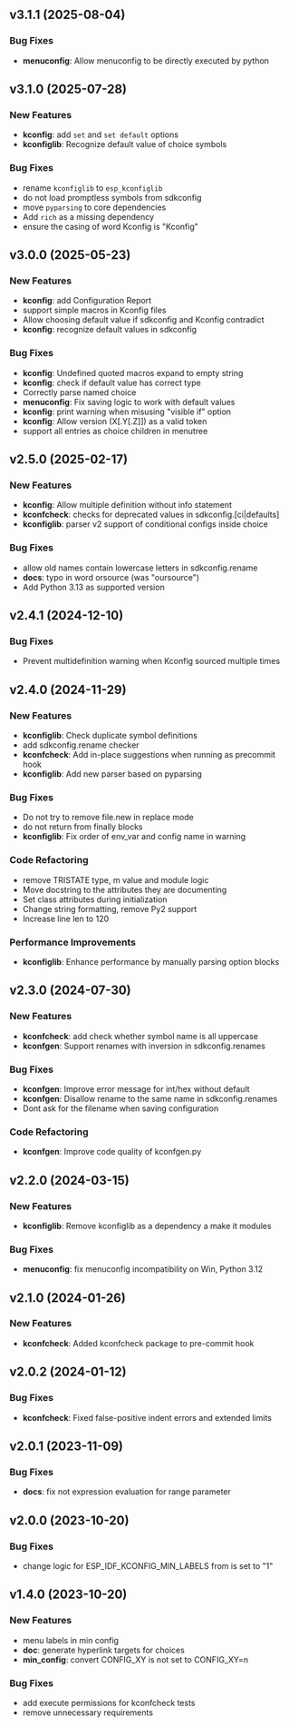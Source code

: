 ## v3.1.1 (2025-08-04)

### Bug Fixes

- **menuconfig**: Allow menuconfig to be directly executed by python

## v3.1.0 (2025-07-28)

### New Features

- **kconfig**: add `set` and `set default` options
- **kconfiglib**: Recognize default value of choice symbols

### Bug Fixes

- rename `kconfiglib` to `esp_kconfiglib`
- do not load promptless symbols from sdkconfig
- move `pyparsing` to core dependencies
- Add `rich` as a missing dependency
- ensure the casing of word Kconfig is "Kconfig"

## v3.0.0 (2025-05-23)

### New Features

- **kconfig**: add Configuration Report
- support simple macros in Kconfig files
- Allow choosing default value if sdkconfig and Kconfig contradict
- **kconfig**: recognize default values in sdkconfig

### Bug Fixes

- **kconfig**: Undefined quoted macros expand to empty string
- **kconfig**: check if default value has correct type
- Correctly parse named choice
- **menuconfig**: Fix saving logic to work with default values
- **kconfig**: print warning when misusing "visible if" option
- **kconfig**: Allow version (X[.Y[.Z]]) as a valid token
- support all entries as choice children in menutree

## v2.5.0 (2025-02-17)

### New Features

- **kconfig**: Allow multiple definition without info statement
- **kconfcheck**: checks for deprecated values in sdkconfig.[ci|defaults]
- **kconfiglib**: parser v2 support of conditional configs inside choice

### Bug Fixes

- allow old names contain lowercase letters in sdkconfig.rename
- **docs**: typo in word orsource (was "oursource")
- Add Python 3.13 as supported version

## v2.4.1 (2024-12-10)

### Bug Fixes

- Prevent multidefinition warning when Kconfig sourced multiple times

## v2.4.0 (2024-11-29)

### New Features

- **kconfiglib**: Check duplicate symbol definitions
- add sdkconfig.rename checker
- **kconfcheck**: Add in-place suggestions when running as precommit hook
- **kconfiglib**: Add new parser based on pyparsing

### Bug Fixes

- Do not try to remove file.new in replace mode
- do not return from finally blocks
- **kconfiglib**: Fix order of env_var and config name in warning

### Code Refactoring

- remove TRISTATE type, m value and module logic
- Move docstring to the attributes they are documenting
- Set class attributes during initialization
- Change string formatting, remove Py2 support
- Increase line len to 120

### Performance Improvements

- **kconfiglib**: Enhance performance by manually parsing option blocks

## v2.3.0 (2024-07-30)

### New Features

- **kconfcheck**: add check whether symbol name is all uppercase
- **kconfgen**: Support renames with inversion in sdkconfig.renames

### Bug Fixes

- **kconfgen**: Improve error message for int/hex without default
- **kconfgen**: Disallow rename to the same name in sdkconfig.renames
- Dont ask for the filename when saving configuration

### Code Refactoring

- **kconfgen**: Improve code quality of kconfgen.py

## v2.2.0 (2024-03-15)

### New Features

- **kconfiglib**: Remove kconfiglib as a dependency a make it modules

### Bug Fixes

- **menuconfig**: fix menuconfig incompatibility on Win, Python 3.12

## v2.1.0 (2024-01-26)

### New Features

- **kconfcheck**: Added kconfcheck package to pre-commit hook

## v2.0.2 (2024-01-12)

### Bug Fixes

- **kconfcheck**: Fixed false-positive indent errors and extended limits

## v2.0.1 (2023-11-09)

### Bug Fixes

- **docs**: fix not expression evaluation for range parameter

## v2.0.0 (2023-10-20)

### Bug Fixes

- change logic for ESP_IDF_KCONFIG_MIN_LABELS from is set to "1"

## v1.4.0 (2023-10-20)

### New Features

- menu labels in min config
- **doc**: generate hyperlink targets for choices
- **min_config**: convert CONFIG_XY is not set to CONFIG_XY=n

### Bug Fixes

- add execute permissions for kconfcheck tests
- remove unnecessary requirements

